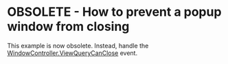 # OBSOLETE - How to prevent a popup window from closing

This example is now obsolete. Instead, handle the [WindowController.ViewQueryCanClose](https://docs.devexpress.com/eXpressAppFramework/DevExpress.ExpressApp.WindowController.ViewQueryCanClose) event.
